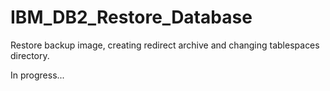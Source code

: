 # IBM_DB2_Restore_Database
Restore backup image, creating redirect archive and changing tablespaces directory.

In progress...
